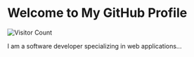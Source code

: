 # Welcome to My GitHub Profile

![Visitor Count](https://hits.sh/DebashisDhali/hits.svg)

I am a software developer specializing in web applications...

